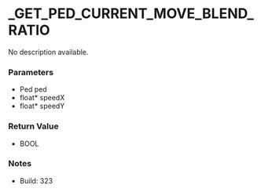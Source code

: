 # _GET_PED_CURRENT_MOVE_BLEND_RATIO

No description available.

### Parameters
* Ped ped
* float* speedX
* float* speedY

### Return Value
* BOOL

### Notes
* Build: 323

